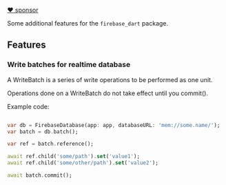 
[:heart: sponsor](https://github.com/sponsors/rbellens)

Some additional features for the `firebase_dart` package.

## Features

### Write batches for realtime database

A WriteBatch is a series of write operations to be performed as one unit.

Operations done on a WriteBatch do not take effect until you commit().

Example code:

```dart

var db = FirebaseDatabase(app: app, databaseURL: 'mem://some.name/');
var batch = db.batch();

var ref = batch.reference();

await ref.child('some/path').set('value1');
await ref.child('some/other/path').set('value2');

await batch.commit();

```



